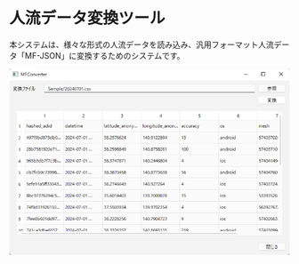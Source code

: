 # 人流データ変換ツール

本システムは、様々な形式の人流データを読み込み、汎用フォーマット人流データ「MF-JSON」に変換するためのシステムです。

![](resources/MFConverter.png)
